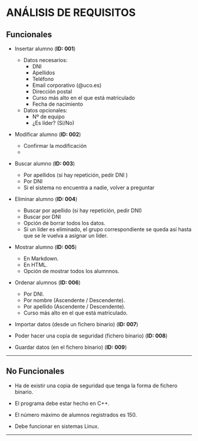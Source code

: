 
# **ANÁLISIS DE REQUISITOS**

## Funcionales

* Insertar alumno (**ID: 001**)
  * Datos necesarios:
    * DNI
    * Apellidos
    * Teléfono
    * Email corporativo (@uco.es)
    * Dirección postal
    * Curso más alto en el que está matriculado
    * Fecha de nacimiento
  * Datos opcionales:
    * Nº de equipo
    * ¿Es líder? (Sí/No)


* Modificar alumno (**ID: 002**)
  * Confirmar la modificación
  *


* Buscar alumno (**ID: 003**)
  * Por apellidos (si hay repetición, pedir DNI )
  * Por DNI
  * Si el sistema no encuentra a nadie, volver a preguntar


* Eliminar alumno (**ID: 004**)
  * Buscar por apellido (si hay repetición, pedir DNI)
  * Buscar por DNI
  * Opción de borrar todos los datos.
  * Si un líder es eliminado, el grupo correspondiente se queda así hasta que se le vuelva a asignar un líder.


* Mostrar alumno (**ID: 005**)
  * En Markdown.
  * En HTML.
  * Opción de mostrar todos los alumnnos.


* Ordenar alumnos (**ID: 006**)
  * Por DNI.
  * Por nombre (Ascendente / Descendente).
  * Por apellido (Ascendente / Descendente).
  * Curso más alto en el que está matriculado.


* Importar datos (desde un fichero binario) (**ID: 007**)

* Poder hacer una copia de seguridad (fichero binario) (**ID: 008**)

* Guardar datos (en el fichero binario) (**ID: 009**)







---

## No Funcionales

* Ha de existir una copia de seguridad que tenga la forma de fichero binario.  

* El programa debe estar hecho en C++.

* El número máximo de alumnos registrados es 150.

* Debe funcionar en sistemas Linux.





---
